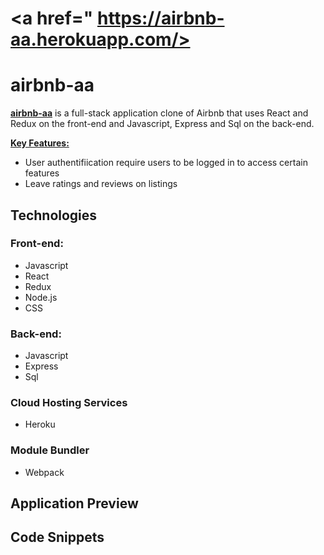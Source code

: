 # <a href=" https://airbnb-aa.herokuapp.com/><h1>airbnb-aa</h1></a>

**<a href=" https://airbnb-aa.herokuapp.com/">airbnb-aa</a>** is a full-stack application clone of Airbnb that uses React and Redux on the front-end and Javascript, Express and Sql on the back-end.

<ins>**Key Features:**</ins>
+ User authentifiication require users to be logged in to access certain features
+ Leave ratings and reviews on listings

## Technologies

### Front-end:
- Javascript
- React
- Redux
- Node.js
- CSS

### Back-end:
- Javascript
- Express
- Sql

### Cloud Hosting Services
- Heroku

### Module Bundler
- Webpack

## Application Preview

## Code Snippets
